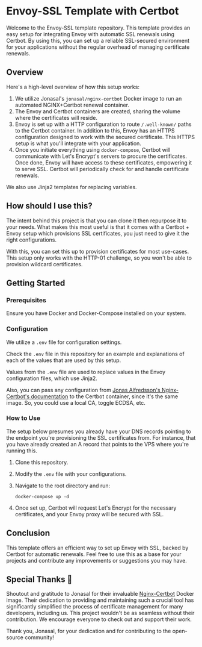 # Envoy-SSL Template with Certbot

Welcome to the Envoy-SSL template repository. This template provides an easy setup for integrating Envoy with automatic SSL renewals using Certbot. By using this, you can set up a reliable SSL-secured environment for your applications without the regular overhead of managing certificate renewals.

## Overview

Here's a high-level overview of how this setup works:

1. We utilize Jonasal's `jonasal/nginx-certbot` Docker image to run an automated NGINX+Certbot renewal container.
2. The Envoy and Certbot containers are created, sharing the volume where the certificates will reside.
3. Envoy is set up with a HTTP configuration to route `/.well-known/` paths to the Certbot container. In addition to this, Envoy has an HTTPS configuration designed to work with the secured certificate. This HTTPS setup is what you'll integrate with your application.
4. Once you initiate everything using `docker-compose`, Certbot will communicate with Let's Encrypt's servers to procure the certificates. Once done, Envoy will have access to these certificates, empowering it to serve SSL. Certbot will periodically check for and handle certificate renewals.


We also use Jinja2 templates for replacing variables.

## How should I use this?

The intent behind this project is that you can clone it then repurpose it to your needs. What makes this most useful is that it comes with a Certbot + Envoy setup which provisions SSL certificates, you just need to give it the right configurations.

With this, you can set this up to provision certificates for most use-cases. This setup only works with the HTTP-01 challenge, so you won't be able to provision wildcard certificates.

## Getting Started

### Prerequisites

Ensure you have Docker and Docker-Compose installed on your system.

### Configuration

We utilize a `.env` file for configuration settings.

Check the `.env` file in this repository for an example and explanations of each of the values that are used by this setup.

Values from the `.env` file are used to replace values in the Envoy configuration files, which use Jinja2.

Also, you can pass any configuration from [Jonas Alfredsson's Nginx-Certbot's documentation](https://github.com/JonasAlfredsson/docker-nginx-certbot) to the Certbot container, since it's the same image. So, you could use a local CA, toggle ECDSA, etc.

### How to Use

The setup below presumes you already have your DNS records pointing to the endpoint you're provisioning the SSL certificates from. For instance, that you have already created an A record that points to the VPS where you're running this.

1. Clone this repository.
2. Modify the `.env` file with your configurations.
3. Navigate to the root directory and run:

   ```
   docker-compose up -d
   ```

4. Once set up, Certbot will request Let's Encrypt for the necessary certificates, and your Envoy proxy will be secured with SSL.

## Conclusion

This template offers an efficient way to set up Envoy with SSL, backed by Certbot for automatic renewals. Feel free to use this as a base for your projects and contribute any improvements or suggestions you may have.

## Special Thanks 🌟

Shoutout and gratitude to Jonasal for their invaluable [Nginx-Certbot](https://github.com/JonasAlfredsson/docker-nginx-certbot) Docker image. Their dedication to providing and maintaining such a crucial tool has significantly simplified the process of certificate management for many developers, including us. This project wouldn't be as seamless without their contribution. We encourage everyone to check out and support their work.

Thank you, Jonasal, for your dedication and for contributing to the open-source community!
